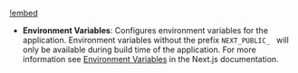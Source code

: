 [!embed](./../static-website-aws/configure.md)
- **Environment Variables**: Configures environment variables for the application. Environment variables without the prefix `NEXT_PUBLIC_ ` will only be available during build time of the application. For more information see [Environment Variables](https://nextjs.org/docs/basic-features/environment-variables) in the Next.js documentation. 